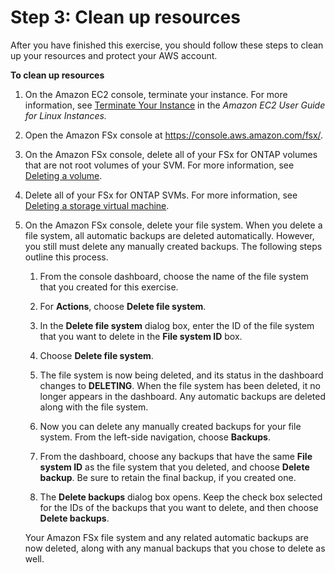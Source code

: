 # Step 3: Clean up resources<a name="getting-started-step3"></a>

After you have finished this exercise, you should follow these steps to clean up your resources and protect your AWS account\.

**To clean up resources**

1. On the Amazon EC2 console, terminate your instance\. For more information, see [Terminate Your Instance](https://docs.aws.amazon.com/AWSEC2/latest/UserGuide/terminating-instances.html) in the *Amazon EC2 User Guide for Linux Instances\.*

1. Open the Amazon FSx console at [https://console\.aws\.amazon\.com/fsx/](https://console.aws.amazon.com/fsx/)\.

1. On the Amazon FSx console, delete all of your FSx for ONTAP volumes that are not root volumes of your SVM\. For more information, see [Deleting a volume](managing-volumes.md#deleting-volumes)\.

1. Delete all of your FSx for ONTAP SVMs\. For more information, see [Deleting a storage virtual machine](managing-svms.md#deleting-svms)\.

1. On the Amazon FSx console, delete your file system\. When you delete a file system, all automatic backups are deleted automatically\. However, you still must delete any manually created backups\. The following steps outline this process\.

   1. From the console dashboard, choose the name of the file system that you created for this exercise\.

   1. For **Actions**, choose **Delete file system**\.

   1. In the **Delete file system** dialog box, enter the ID of the file system that you want to delete in the **File system ID** box\.

   1. Choose **Delete file system**\.

   1. The file system is now being deleted, and its status in the dashboard changes to **DELETING**\. When the file system has been deleted, it no longer appears in the dashboard\. Any automatic backups are deleted along with the file system\.

   1. Now you can delete any manually created backups for your file system\. From the left\-side navigation, choose **Backups**\.

   1. From the dashboard, choose any backups that have the same **File system ID** as the file system that you deleted, and choose **Delete backup**\. Be sure to retain the final backup, if you created one\.

   1. The **Delete backups** dialog box opens\. Keep the check box selected for the IDs of the backups that you want to delete, and then choose **Delete backups**\.

   Your Amazon FSx file system and any related automatic backups are now deleted, along with any manual backups that you chose to delete as well\.